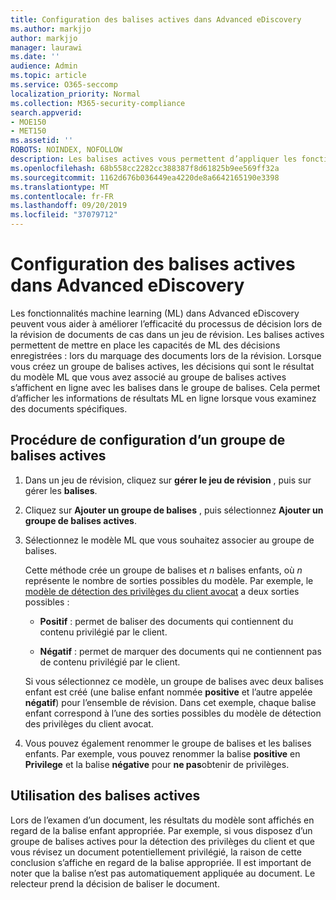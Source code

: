 ```yaml
---
title: Configuration des balises actives dans Advanced eDiscovery
ms.author: markjjo
author: markjjo
manager: laurawi
ms.date: ''
audience: Admin
ms.topic: article
ms.service: O365-seccomp
localization_priority: Normal
ms.collection: M365-security-compliance
search.appverid:
- MOE150
- MET150
ms.assetid: ''
ROBOTS: NOINDEX, NOFOLLOW
description: Les balises actives vous permettent d’appliquer les fonctionnalités d’apprentissage automatique lors de la révision du contenu dans un cas avancé de découverte électronique. Utilisez des groupes de balises actives pour afficher les résultats des modèles de détection d’apprentissage automatique, tels que le modèle de privilège avocat-client.
ms.openlocfilehash: 68b558cc2282cc388387f8d61825b9ee569ff32a
ms.sourcegitcommit: 1162d676b036449ea4220de8a6642165190e3398
ms.translationtype: MT
ms.contentlocale: fr-FR
ms.lasthandoff: 09/20/2019
ms.locfileid: "37079712"
---
```

# <a name="set-up-smart-tags-in-advanced-ediscovery"></a>Configuration des balises actives dans Advanced eDiscovery

Les fonctionnalités machine learning (ML) dans Advanced eDiscovery peuvent vous aider à améliorer l’efficacité du processus de décision lors de la révision de documents de cas dans un jeu de révision. Les balises actives permettent de mettre en place les capacités de ML des décisions enregistrées : lors du marquage des documents lors de la révision. Lorsque vous créez un groupe de balises actives, les décisions qui sont le résultat du modèle ML que vous avez associé au groupe de balises actives s’affichent en ligne avec les balises dans le groupe de balises. Cela permet d’afficher les informations de résultats ML en ligne lorsque vous examinez des documents spécifiques.

## <a name="how-to-set-up-a-smart-tag-group"></a>Procédure de configuration d’un groupe de balises actives

1. Dans un jeu de révision, cliquez sur **gérer le jeu de révision** , puis sur gérer les **balises**.

2. Cliquez sur **Ajouter un groupe de balises** , puis sélectionnez **Ajouter un groupe de balises actives**.

3. Sélectionnez le modèle ML que vous souhaitez associer au groupe de balises.
    
   Cette méthode crée un groupe de balises et *n* balises enfants, où *n* représente le nombre de sorties possibles du modèle. Par exemple, le [modèle de détection des privilèges du client avocat](attorney-privilege-detection.md) a deux sorties possibles : 

   - **Positif** : permet de baliser des documents qui contiennent du contenu privilégié par le client.
   
   - **Négatif** : permet de marquer des documents qui ne contiennent pas de contenu privilégié par le client.
    
    Si vous sélectionnez ce modèle, un groupe de balises avec deux balises enfant est créé (une balise enfant nommée **positive** et l’autre appelée **négatif**) pour l’ensemble de révision. Dans cet exemple, chaque balise enfant correspond à l’une des sorties possibles du modèle de détection des privilèges du client avocat.

4. Vous pouvez également renommer le groupe de balises et les balises enfants. Par exemple, vous pouvez renommer la balise **positive** en **Privilege** et la balise **négative** pour **ne pas**obtenir de privilèges.

## <a name="how-to-use-smart-tags"></a>Utilisation des balises actives

Lors de l’examen d’un document, les résultats du modèle sont affichés en regard de la balise enfant appropriée. Par exemple, si vous disposez d’un groupe de balises actives pour la détection des privilèges du client et que vous révisez un document potentiellement privilégié, la raison de cette conclusion s’affiche en regard de la balise appropriée. Il est important de noter que la balise n’est pas automatiquement appliquée au document. Le relecteur prend la décision de baliser le document.